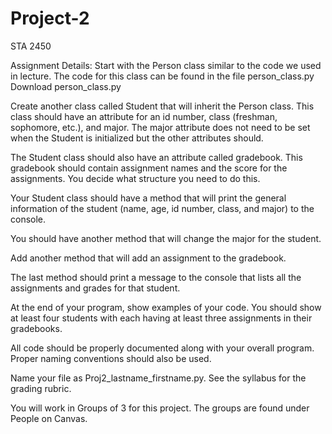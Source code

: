 # Project-2
STA 2450

Assignment Details: 
Start with the Person class similar to the code we used in lecture. The code for this class can be found in the file person_class.py Download person_class.py 

Create another class called Student that will inherit the Person class. This class should have an attribute for an id number, class (freshman, sophomore, etc.), and major. The major attribute does not need to be set when the Student is initialized but the other attributes should. 

The Student class should also have an attribute called gradebook. This gradebook should contain assignment names and the score for the assignments. You decide what structure you need to do this.

Your Student class should have a method that will print the general information of the student (name, age, id number, class, and major) to the console. 

You should have another method that will change the major for the student. 

Add another method that will add an assignment to the gradebook. 

The last method should print a message to the console that lists all the assignments and grades for that student. 

 

At the end of your program, show examples of your code. You should show at least four students with each having at least three assignments in their gradebooks. 

All code should be properly documented along with your overall program. Proper naming conventions should also be used.

Name your file as Proj2_lastname_firstname.py.  See the syllabus for the grading rubric. 

You will work in Groups of 3 for this project. The groups are found under People on Canvas. 
